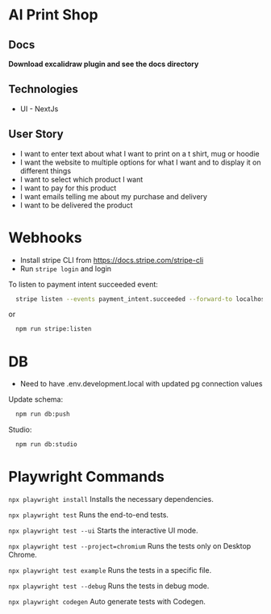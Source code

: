 # AI Print Shop

## Docs

**Download excalidraw plugin and see the docs directory**

## Technologies

-   UI - NextJs

## User Story

-   I want to enter text about what I want to print on a t shirt, mug or hoodie
-   I want the website to multiple options for what I want and to display it on different things
-   I want to select which product I want
-   I want to pay for this product
-   I want emails telling me about my purchase and delivery
-   I want to be delivered the product

# Webhooks

-   Install stripe CLI from https://docs.stripe.com/stripe-cli
-   Run `stripe login` and login

To listen to payment intent succeeded event:

```bash
  stripe listen --events payment_intent.succeeded --forward-to localhost:3000/api/webhooks/pi_success
```

or

```bash
  npm run stripe:listen
```

# DB

-   Need to have .env.development.local with updated pg connection values

Update schema:

```bash
  npm run db:push
```

Studio:

```bash
  npm run db:studio
```

# Playwright Commands

`npx playwright install`
Installs the necessary dependencies.

`npx playwright test`
Runs the end-to-end tests.

`npx playwright test --ui`
Starts the interactive UI mode.

`npx playwright test --project=chromium`
Runs the tests only on Desktop Chrome.

`npx playwright test example`
Runs the tests in a specific file.

`npx playwright test --debug`
Runs the tests in debug mode.

`npx playwright codegen`
Auto generate tests with Codegen.
